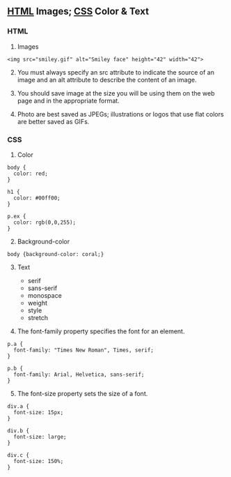 ## [HTML](#html) Images; [CSS](#css) Color & Text

### HTML

1. Images 

```
<img src="smiley.gif" alt="Smiley face" height="42" width="42">
```

2. You must always specify an src attribute to indicate the source of an image and an alt attribute to describe the content of an image.

3. You should save image at the size you will be using them on the web page and in the appropriate format.

4. Photo are best saved as JPEGs; illustrations or logos that use flat colors are better saved as GIFs.

### CSS

1. Color

```
body {
  color: red;
}

h1 {
  color: #00ff00;
}

p.ex {
  color: rgb(0,0,255);
}
```

2. Background-color

```
body {background-color: coral;}
```

3. Text
   - serif
   - sans-serif
   - monospace
   - weight
   - style
   - stretch

4. The font-family property specifies the font for an element.

```
p.a {
  font-family: "Times New Roman", Times, serif;
}

p.b {
  font-family: Arial, Helvetica, sans-serif;
}
```

5. The font-size property sets the size of a font.

```
div.a {
  font-size: 15px;
}

div.b {
  font-size: large;
}

div.c {
  font-size: 150%;
}
```